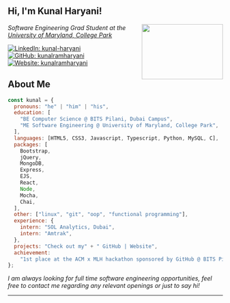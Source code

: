 ## Hi, I'm Kunal Haryani!

<img align='right' src="https://media.giphy.com/media/qgQUggAC3Pfv687qPC/giphy.gif" height="129" width="190">
<p><em>Software Engineering Grad Student at the<a href="https://www.umd.edu/"> University of Maryland, College Park</a></em></p>

[![LinkedIn: kunal-haryani](https://img.shields.io/badge/-kunalharyani-blue?style=flat&logo=LinkedIn&logoColor=white&link=https://www.linkedin.com/in/kunal-haryani/)](https://www.linkedin.com/in/kunal-haryani/)
[![GitHub: kunalramharyani](https://img.shields.io/badge/-kunalramharyani-lightgrey?style=social&logo=GitHub&logoColor=black&link=https://github.com/kunalramharyani)](https://github.com/kunalramharyani)
[![Website: kunalramharyani](https://img.shields.io/badge/-kunalramharyani.netlify.app-brightgreen?style=flat&logo=Netlify&logoColor=black&link=https://kunalramharyani.netlify.app/)](https://kunalramharyani.netlify.app/)

## About Me

```javascript
const kunal = {
  pronouns: "he" | "him" | "his",
  education: [
    "BE Computer Science @ BITS Pilani, Dubai Campus",
    "ME Software Engineering @ University of Maryland, College Park",
  ],
  languages: [HTML5, CSS3, Javascript, Typescript, Python, MySQL, C],
  packages: [
    Bootstrap,
    jQuery,
    MongoDB,
    Express,
    EJS,
    React,
    Node,
    Mocha,
    Chai,
  ],
  other: ["linux", "git", "oop", "functional programming"],
  experience: {
    intern: "SOL Analytics, Dubai",
    intern: "Amtrak",
  },
  projects: "Check out my" + " GitHub | Website",
  achievement:
    "1st place at the ACM x MLH hackathon sponsored by GitHub @ BITS Pilani, Dubai Campus",
};
```

<p><em>I am always looking for full time software engineering opportunities, feel free to contact me regarding any relevant openings or just to say hi!</em></p>

---
